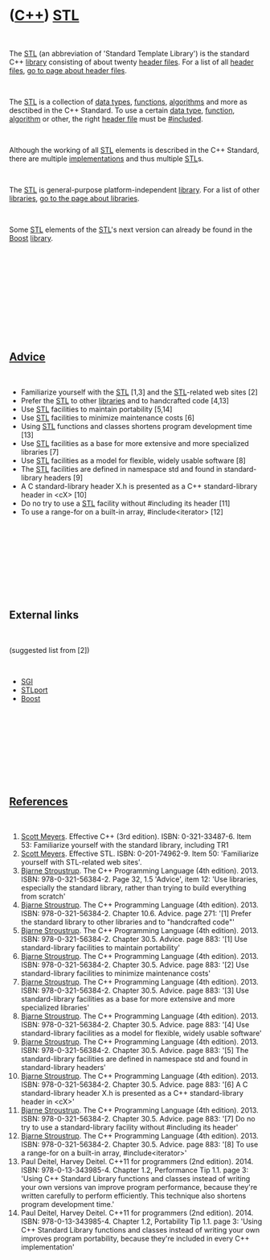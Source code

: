 
 

 

 

 

 

([C++](Cpp.md)) [STL](CppStl.md)
==================================

 

The [STL](CppStl.md) (an abbreviation of 'Standard Template Library')
is the standard C++ [library](CppLibrary.md) consisting of about twenty
[header files](CppHeaderFile.md). For a list of all [header
files](CppHeaderFile.md), [go to page about header
files](CppHeaderFile.md).

 

The [STL](CppStl.md) is a collection of [data types](CppDataType.md),
[functions](CppFunction.md), [algorithms](CppAlgorithm.md) and more as
desctibed in the C++ Standard. To use a certain [data
type](CppDataType.md), [function](CppFunction.md),
[algorithm](CppAlgorithm.md) or other, the right [header
file](CppHeaderFile.md) must be [\#included](CppInclude.md).

 

Although the working of all [STL](CppStl.md) elements is described in
the C++ Standard, there are multiple
[implementations](CppDefinition.md) and thus multiple
[STL](CppStl.md)s.

 

The [STL](CppStl.md) is general-purpose platform-independent
[library](CppLibrary.md). For a list of other
[libraries](CppLibrary.md), [go to the page about
libraries](CppLibrary.md).

 

Some [STL](CppStl.md) elements of the [STL](CppStl.md)'s next version
can already be found in the [Boost](CppBoost.md)
[library](CppLibrary.md).

 

 

 

 

 

 

[Advice](CppAdvice.md)
-----------------------

 

-   Familiarize yourself with the [STL](CppStl.md) \[1,3\] and the
    [STL](CppStl.md)-related web sites \[2\]
-   Prefer the [STL](CppStl.md) to other [libraries](CppLibrary.md)
    and to handcrafted code \[4,13\]
-   Use [STL](CppStl.md) facilities to maintain portability \[5,14\]
-   Use [STL](CppStl.md) facilities to minimize maintenance costs \[6\]
-   Using [STL](CppStl.md) functions and classes shortens program
    development time \[13\]
-   Use [STL](CppStl.md) facilities as a base for more extensive and
    more specialized libraries \[7\]
-   Use [STL](CppStl.md) facilities as a model for flexible, widely
    usable software \[8\]
-   The [STL](CppStl.md) facilities are defined in namespace std and
    found in standard-library headers \[9\]
-   A C standard-library header X.h is presented as a C++
    standard-library header in &lt;cX&gt; \[10\]
-   Do no try to use a [STL](CppStl.md) facility without \#including
    its header \[11\]
-   To use a range-for on a built-in array, \#include&lt;iterator&gt;
    \[12\]

 

 

 

 

 

External links
--------------

 

(suggested list from \[2\])

 

-   [SGI](http://www.sgi.com/tech/stl)
-   [STLport](http://www.stlport.org/)
-   [Boost](http://www.boost.org/)

 

 

 

 

 

[References](CppReferences.md)
-------------------------------

 

1.  [Scott Meyers](CppScottMeyers.md). Effective C++ (3rd edition).
    ISBN: 0-321-33487-6. Item 53: Familiarize yourself with the standard
    library, including TR1
2.  [Scott Meyers](CppScottMeyers.md). Effective STL.
    ISBN: 0-201-74962-9. Item 50: 'Familiarize yourself with STL-related
    web sites'.
3.  [Bjarne Stroustrup](CppBjarneStroustrup.md). The C++ Programming
    Language (4th edition). 2013. ISBN: 978-0-321-56384-2. Page 32, 1.5
    'Advice', item 12: 'Use libraries, especially the standard library,
    rather than trying to build everything from scratch'
4.  [Bjarne Stroustrup](CppBjarneStroustrup.md). The C++ Programming
    Language (4th edition). 2013. ISBN: 978-0-321-56384-2. Chapter 10.6.
    Advice. page 271: '\[1\] Prefer the standard library to other
    libraries and to "handcrafted code"'
5.  [Bjarne Stroustrup](CppBjarneStroustrup.md). The C++ Programming
    Language (4th edition). 2013. ISBN: 978-0-321-56384-2. Chapter 30.5.
    Advice. page 883: '\[1\] Use standard-library facilities to maintain
    portability'
6.  [Bjarne Stroustrup](CppBjarneStroustrup.md). The C++ Programming
    Language (4th edition). 2013. ISBN: 978-0-321-56384-2. Chapter 30.5.
    Advice. page 883: '\[2\] Use standard-library facilities to minimize
    maintenance costs'
7.  [Bjarne Stroustrup](CppBjarneStroustrup.md). The C++ Programming
    Language (4th edition). 2013. ISBN: 978-0-321-56384-2. Chapter 30.5.
    Advice. page 883: '\[3\] Use standard-library facilities as a base
    for more extensive and more specialized libraries'
8.  [Bjarne Stroustrup](CppBjarneStroustrup.md). The C++ Programming
    Language (4th edition). 2013. ISBN: 978-0-321-56384-2. Chapter 30.5.
    Advice. page 883: '\[4\] Use standard-library facilities as a model
    for flexible, widely usable software'
9.  [Bjarne Stroustrup](CppBjarneStroustrup.md). The C++ Programming
    Language (4th edition). 2013. ISBN: 978-0-321-56384-2. Chapter 30.5.
    Advice. page 883: '\[5\] The standard-library facilities are defined
    in namespace std and found in standard-library headers'
10. [Bjarne Stroustrup](CppBjarneStroustrup.md). The C++ Programming
    Language (4th edition). 2013. ISBN: 978-0-321-56384-2. Chapter 30.5.
    Advice. page 883: '\[6\] A C standard-library header X.h is
    presented as a C++ standard-library header in &lt;cX&gt;'
11. [Bjarne Stroustrup](CppBjarneStroustrup.md). The C++ Programming
    Language (4th edition). 2013. ISBN: 978-0-321-56384-2. Chapter 30.5.
    Advice. page 883: '\[7\] Do no try to use a standard-library
    facility without \#including its header'
12. [Bjarne Stroustrup](CppBjarneStroustrup.md). The C++ Programming
    Language (4th edition). 2013. ISBN: 978-0-321-56384-2. Chapter 30.5.
    Advice. page 883: '\[8\] To use a range-for on a built-in array,
    \#include&lt;iterator&gt;'
13. Paul Deitel, Harvey Deitel. C++11 for programmers (2nd edition).
    2014. ISBN: 978-0-13-343985-4. Chapter 1.2, Performance Tip 1.1.
    page 3: 'Using C++ Standard Library functions and classes instead of
    writing your own versions van improve program performance, because
    they're written carefully to perform efficiently. This technique
    also shortens program development time.'
14. Paul Deitel, Harvey Deitel. C++11 for programmers (2nd edition).
    2014. ISBN: 978-0-13-343985-4. Chapter 1.2, Portability Tip 1.1.
    page 3: 'Using C++ Standard Library functions and classes instead of
    writing your own improves program portability, because they're
    included in every C++ implementation'

 

 

 

 

 

 

